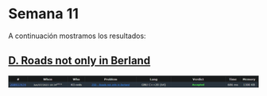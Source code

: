# Semana 11

A continuación mostramos los resultados:

## [D. Roads not only in Berland](https://github.com/Konnits/INF349-Programacion-competitiva/blob/master/W11/roads_not_only_in_berland.cpp)
![D. Roads not only in Berland](https://github.com/Konnits/INF349-Programacion-competitiva/blob/master/W11/Images/roads_not_only_in_berland.png)